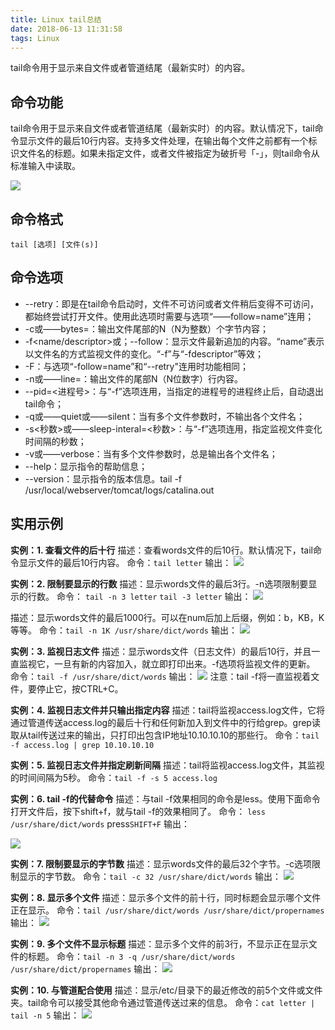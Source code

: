 ```yaml
---
title: Linux tail总结
date: 2018-06-13 11:31:58
tags: Linux
---
```


tail命令用于显示来自文件或者管道结尾（最新实时）的内容。

<!-- more -->
## 命令功能

tail命令用于显示来自文件或者管道结尾（最新实时）的内容。默认情况下，tail命令显示文件的最后10行内容。支持多文件处理，在输出每个文件之前都有一个标识文件名的标题。如果未指定文件，或者文件被指定为破折号「-」，则tail命令从标准输入中读取。

![](http://pabfn7ecx.bkt.clouddn.com/tail/tail-man.png)

## 命令格式

`tail [选项] [文件(s)]`

## 命令选项

- --retry：即是在tail命令启动时，文件不可访问或者文件稍后变得不可访问，都始终尝试打开文件。使用此选项时需要与选项“——follow=name”连用；
- -c<N>或——bytes=<N>：输出文件尾部的N（N为整数）个字节内容；
- -f<name/descriptor>或；--follow<nameldescript>：显示文件最新追加的内容。“name”表示以文件名的方式监视文件的变化。“-f”与“-fdescriptor”等效；
- -F：与选项“-follow=name”和“--retry"连用时功能相同；
- -n<N>或——line=<N>：输出文件的尾部N（N位数字）行内容。
- --pid=<进程号>：与“-f”选项连用，当指定的进程号的进程终止后，自动退出tail命令；
- -q或——quiet或——silent：当有多个文件参数时，不输出各个文件名；
- -s<秒数>或——sleep-interal=<秒数>：与“-f”选项连用，指定监视文件变化时间隔的秒数；
- -v或——verbose：当有多个文件参数时，总是输出各个文件名；
- --help：显示指令的帮助信息；
- --version：显示指令的版本信息。tail -f  /usr/local/webserver/tomcat/logs/catalina.out

## 实用示例

**实例：1. 查看文件的后十行**
描述：查看words文件的后10行。默认情况下，tail命令显示文件的最后10行内容。
命令：`tail letter`
输出：
![](http://pabfn7ecx.bkt.clouddn.com/tail/tail.png)

**实例：2. 限制要显示的行数**
描述：显示words文件的最后3行。-n选项限制要显示的行数。
命令：
`tail -n 3 letter`
`tail -3 letter`
输出：
![](http://pabfn7ecx.bkt.clouddn.com/tail/tail-n.png)

描述：显示words文件的最后1000行。可以在num后加上后缀，例如：b，KB，K等等。
命令：`tail -n 1K /usr/share/dict/words`
输出：
![](http://pabfn7ecx.bkt.clouddn.com/tail/tail-n-1K.png)


**实例：3. 监视日志文件**
描述：显示words文件（日志文件）的最后10行，并且一直监视它，一旦有新的内容加入，就立即打印出来。-f选项将监视文件的更新。
命令：`tail -f /usr/share/dict/words`
输出：
![](http://pabfn7ecx.bkt.clouddn.com/tail/tail-f-CTRL-C.png)
注意：tail -f将一直监视着文件，要停止它，按CTRL+C。

**实例：4. 监视日志文件并只输出指定内容**
描述：tail将监视access.log文件，它将通过管道传送access.log的最后十行和任何新加入到文件中的行给grep。grep读取从tail传送过来的输出，只打印出包含IP地址10.10.10.10的那些行。
命令：`tail -f access.log | grep 10.10.10.10`

**实例：5. 监视日志文件并指定刷新间隔**
描述：tail将监视access.log文件，其监视的时间间隔为5秒。
命令：`tail -f -s 5 access.log`

**实例：6. tail -f的代替命令**
描述：与tail -f效果相同的命令是less。使用下面命令打开文件后，按下shift+f，就与tail -f的效果相同了。
命令：
`less /usr/share/dict/words`
press`SHIFT+F`
输出：

![](http://pabfn7ecx.bkt.clouddn.com/tail/tail-less.png)

**实例：7. 限制要显示的字节数**
描述：显示words文件的最后32个字节。-c选项限制显示的字节数。
命令：`tail -c 32 /usr/share/dict/words`
输出：
![](http://pabfn7ecx.bkt.clouddn.com/tail/tail-c.png)

**实例：8. 显示多个文件**
描述：显示多个文件的前十行，同时标题会显示哪个文件正在显示。
命令：`tail /usr/share/dict/words /usr/share/dict/propernames`
输出：
![](http://pabfn7ecx.bkt.clouddn.com/tail/tail-multi-file.png)

**实例：9. 多个文件不显示标题**
描述：显示多个文件的前3行，不显示正在显示文件的标题。
命令：`tail -n 3 -q /usr/share/dict/words /usr/share/dict/propernames`
输出：
![](http://pabfn7ecx.bkt.clouddn.com/tail/tail-q.png)

**实例：10. 与管道配合使用**
描述：显示/etc/目录下的最近修改的前5个文件或文件夹。tail命令可以接受其他命令通过管道传送过来的信息。
命令：`cat letter | tail -n 5`
输出：
![](http://pabfn7ecx.bkt.clouddn.com/tail/tail-pipe.png)
